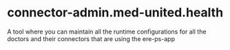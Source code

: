 # connector-admin.med-united.health

A tool where you can maintain all the runtime configurations for all the doctors and their connectors that are using the ere-ps-app
